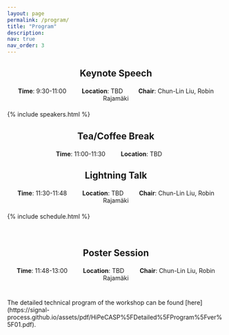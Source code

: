 ```yaml
---
layout: page
permalink: /program/
title: "Program"
description: 
nav: true
nav_order: 3
---
```


<h2 style="text-align: center; font-weight: bold;">Keynote Speech</h2>

<p style="text-align: center; margin: 20px 0;">
<strong>Time</strong>: 9:30-11:00 &emsp;&emsp; 
<strong>Location</strong>: TBD &emsp;&emsp; 
<strong>Chair</strong>: Chun-Lin Liu, Robin Rajamäki
</p>

{% include speakers.html %}
<h2 style="text-align: center; font-weight: bold;">Tea/Coffee Break</h2>

<p style="text-align: center; margin: 20px 0;">
<strong>Time</strong>: 11:00-11:30 &emsp;&emsp; 
<strong>Location</strong>: TBD &emsp;&emsp;
</p>
<h2 style="text-align: center; font-weight: bold;">Lightning Talk</h2>

<p style="text-align: center; margin: 20px 0;">
<strong>Time</strong>: 11:30-11:48 &emsp;&emsp; 
<strong>Location</strong>: TBD &emsp;&emsp;
<strong>Chair</strong>: Chun-Lin Liu, Robin Rajamäki
</p>

{% include schedule.html %}
<div style="height:20px"></div>
<h2 style="text-align: center; font-weight: bold;">Poster Session</h2>

<p style="text-align: center; margin: 20px 0;">
<strong>Time</strong>: 11:48-13:00 &emsp;&emsp; 
<strong>Location</strong>: TBD &emsp;&emsp;
<strong>Chair</strong>: Chun-Lin Liu, Robin Rajamäki
</p>
<div style="height:20px"></div>
The detailed technical program of the workshop can be found [here](https://signal-process.github.io/assets/pdf/HiPeCASP%5FDetailed%5FProgram%5Fver%5F01.pdf).
<div style="height:50px"></div>